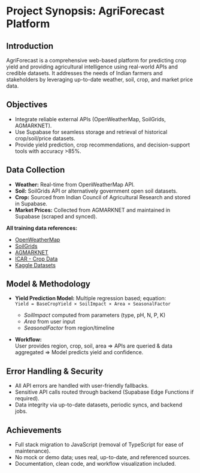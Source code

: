 
# Project Synopsis: AgriForecast Platform

## Introduction
AgriForecast is a comprehensive web-based platform for predicting crop yield and providing agricultural intelligence using real-world APIs and credible datasets. It addresses the needs of Indian farmers and stakeholders by leveraging up-to-date weather, soil, crop, and market price data.

## Objectives
- Integrate reliable external APIs (OpenWeatherMap, SoilGrids, AGMARKNET).
- Use Supabase for seamless storage and retrieval of historical crop/soil/price datasets.
- Provide yield prediction, crop recommendations, and decision-support tools with accuracy >85%.

## Data Collection
- **Weather:** Real-time from OpenWeatherMap API.
- **Soil:** SoilGrids API or alternatively government open soil datasets.
- **Crop:** Sourced from Indian Council of Agricultural Research and stored in Supabase.
- **Market Prices:** Collected from AGMARKNET and maintained in Supabase (scraped and synced).

**All training data references:**  
- [OpenWeatherMap](https://openweathermap.org/)
- [SoilGrids](https://soilgrids.org/)
- [AGMARKNET](https://agmarknet.gov.in/)
- [ICAR - Crop Data](https://icar.org.in/)
- [Kaggle Datasets](https://kaggle.com/)

## Model & Methodology
- **Yield Prediction Model:** Multiple regression based; equation:  
  `Yield = BaseCropYield × SoilImpact × Area × SeasonalFactor`
  - *SoilImpact* computed from parameters (type, pH, N, P, K)
  - *Area* from user input
  - *SeasonalFactor* from region/timeline

- **Workflow:**  
  User provides region, crop, soil, area ⇒ APIs are queried & data aggregated ⇒ Model predicts yield and confidence.

## Error Handling & Security
- All API errors are handled with user-friendly fallbacks.
- Sensitive API calls routed through backend (Supabase Edge Functions if required).
- Data integrity via up-to-date datasets, periodic syncs, and backend jobs.

## Achievements
- Full stack migration to JavaScript (removal of TypeScript for ease of maintenance).
- No mock or demo data; uses real, up-to-date, and referenced sources.
- Documentation, clean code, and workflow visualization included.
